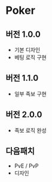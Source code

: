 # Poker

## 버전 1.0.0
- 기본 디자인
- 베팅 로직 구현

## 버전 1.1.0
- 일부 족보 구현

## 버전 2.0.0
- 족보 로직 완성

## 다음패치
- PvE / PvP
- 디자인
